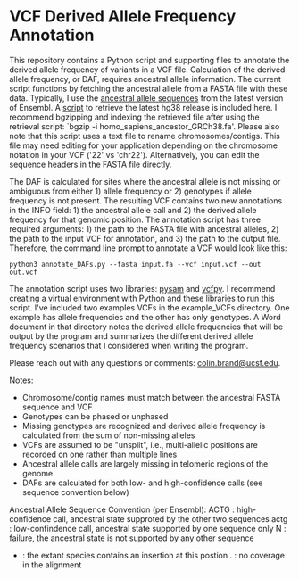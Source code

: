 # VCF Derived Allele Frequency Annotation
This repository contains a Python script and supporting files to annotate the derived allele frequency of variants in a VCF file. Calculation of the derived allele frequency, or DAF, requires ancestral allele information. The current script functions by fetching the ancestral allele from a FASTA file with these data. Typically, I use the [ancestral allele sequences](http://www.ensembl.org/info/genome/compara/ancestral_sequences.html) from the latest version of Ensembl. A [script](https://github.com/brandcm/VCF_derived_allele_frequency_annotation/blob/main/download_Ensembl_GRCh38_ancestral_sequence.sh) to retrieve the latest hg38 release is included here. I recommend bgzipping and indexing the retrieved file after using the retrieval script: `bgzip -i homo_sapiens_ancestor_GRCh38.fa'. Please also note that this script uses a text file to rename chromosomes/contigs. This file may need editing for your application depending on the chromosome notation in your VCF ('22' vs 'chr22'). Alternatively, you can edit the sequence headers in the FASTA file directly.

The DAF is calculated for sites where the ancestral allele is not missing or ambiguous from either 1) allele frequency or 2) genotypes if allele frequency is not present. The resulting VCF contains two new annotations in the INFO field: 1) the ancestral allele call and 2) the derived allele frequency for that genomic position. The annotation script has three required arguments: 1) the path to the FASTA file with ancestral alleles, 2) the path to the input VCF for annotation, and 3) the path to the output file. Therefore, the command line prompt to annotate a VCF would look like this:

```
python3 annotate_DAFs.py --fasta input.fa --vcf input.vcf --out out.vcf
```

The annotation script uses two libraries: [pysam](https://pysam.readthedocs.io/en/latest/api.html) and [vcfpy](https://vcfpy.readthedocs.io/en/stable/). I recommend creating a virtual environment with Python and these libraries to run this script. I've included two examples VCFs in the example_VCFs directory. One example has allele frequencies and the other has only genotypes. A Word document in that directory notes the derived allele frequencies that will be output by the program and summarizes the different derived allele frequency scenarios that I considered when writing the program.

Please reach out with any questions or comments: colin.brand@ucsf.edu.

Notes:
- Chromosome/contig names must match between the ancestral FASTA sequence and VCF
- Genotypes can be phased or unphased
- Missing genotypes are recognized and derived allele frequency is calculated from the sum of non-missing alleles
- VCFs are assumed to be "unsplit", i.e., multi-allelic positions are recorded on one rather than multiple lines
- Ancestral allele calls are largely missing in telomeric regions of the genome
- DAFs are calculated for both low- and high-confidence calls (see sequence convention below)

Ancestral Allele Sequence Convention (per Ensembl):
ACTG : high-confidence call, ancestral state supproted by the other two sequences
actg : low-confindence call, ancestral state supported by one sequence only
N    : failure, the ancestral state is not supported by any other sequence
-    : the extant species contains an insertion at this postion
.    : no coverage in the alignment